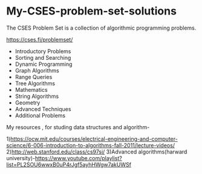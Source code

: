 # My-CSES-problem-set-solutions
The CSES Problem Set is a collection of algorithmic programming problems.

https://cses.fi/problemset/ 
<ul>
<li>Introductory Problems </li>
<li>Sorting and Searching </li>
<li>Dynamic Programming </li>
<li>Graph Algorithms </li>
<li>Range Queries </li>
<li>Tree Algorithms </li>
<li>Mathematics </li>
<li>String Algorithms</li>
<li> Geometry </li>
<li>Advanced Techniques </li>
<li>Additional Problems</li>
</ul>
 My resources ,  for studing data structures and algorithm-

1)https://ocw.mit.edu/courses/electrical-engineering-and-computer-science/6-006-introduction-to-algorithms-fall-2011/lecture-videos/
2)http://web.stanford.edu/class/cs97si/
3)Advanced algorithms(harward university)-https://www.youtube.com/playlist?list=PL2SOU6wwxB0uP4rJgf5ayhHWgw7akUWSf
